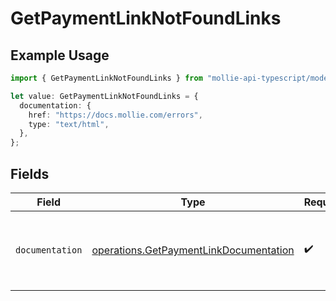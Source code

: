 # GetPaymentLinkNotFoundLinks

## Example Usage

```typescript
import { GetPaymentLinkNotFoundLinks } from "mollie-api-typescript/models/operations";

let value: GetPaymentLinkNotFoundLinks = {
  documentation: {
    href: "https://docs.mollie.com/errors",
    type: "text/html",
  },
};
```

## Fields

| Field                                                                                            | Type                                                                                             | Required                                                                                         | Description                                                                                      |
| ------------------------------------------------------------------------------------------------ | ------------------------------------------------------------------------------------------------ | ------------------------------------------------------------------------------------------------ | ------------------------------------------------------------------------------------------------ |
| `documentation`                                                                                  | [operations.GetPaymentLinkDocumentation](../../models/operations/getpaymentlinkdocumentation.md) | :heavy_check_mark:                                                                               | The URL to the generic Mollie API error handling guide.                                          |
